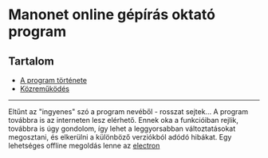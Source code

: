 # Manonet online gépírás oktató program

## Tartalom

- [A program története](https://github.com/manonet/typing/blob/master/docs/hu/history.md)
- [Közreműködés](https://github.com/manonet/typing/blob/master/docs/hu/contribute.md)

---

Eltűnt az "ingyenes" szó a program nevéből - rosszat sejtek...
A program továbbra is az interneten lesz elérhető. Ennek oka a funkcióiban rejlik, továbbra is úgy gondolom, így lehet a leggyorsabban változtatásokat megosztani, és elkerülni a különböző verziókból adódó hibákat. Egy lehetséges offline megoldás lenne az [electron](https://electron.atom.io/)
